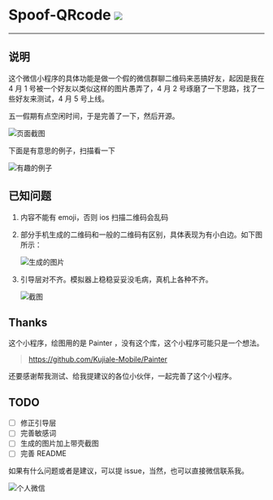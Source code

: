 # Spoof-QRcode ![](https://img.shields.io/badge/license-Apache2.0-0a7bbd.svg?longCache=true&style=flat-square)

------

## 说明

这个微信小程序的具体功能是做一个假的微信群聊二维码来恶搞好友，起因是我在 4 月 1 号被一个好友以类似这样的图片愚弄了，4 月 2 号琢磨了一下思路，找了一些好友来测试，4 月 5 号上线。

五一假期有点空闲时间，于是完善了一下，然后开源。

![页面截图](https://upload-images.jianshu.io/upload_images/2989110-3e896190752cf209.png?)

下面是有意思的例子，扫描看一下

![有趣的例子](https://upload-images.jianshu.io/upload_images/2989110-d6cda82667ad4e07.png)

## 已知问题

1. 内容不能有 emoji，否则 ios 扫描二维码会乱码

2. 部分手机生成的二维码和一般的二维码有区别，具体表现为有小白边。如下图所示：

   ![生成的图片](https://upload-images.jianshu.io/upload_images/2989110-54edf1449ff2f1b9.png)

3. 引导层对不齐。模拟器上稳稳妥妥没毛病，真机上各种不齐。

   ![截图](https://upload-images.jianshu.io/upload_images/2989110-34997f3b23dd4284.png?imageMogr2/auto-orient/strip%7CimageView2/2/w/1240)

## Thanks

这个小程序，绘图用的是 Painter ，没有这个库，这个小程序可能只是一个想法。

> [https://github.com/Kujiale-Mobile/Painter ](<https://github.com/Kujiale-Mobile/Painter> )

还要感谢帮我测试、给我提建议的各位小伙伴，一起完善了这个小程序。

## TODO

- [ ] 修正引导层
- [ ] 完善敏感词
- [ ] 生成的图片加上带壳截图
- [ ] 完善 README

如果有什么问题或者是建议，可以提 issue，当然，也可以直接微信联系我。

![个人微信](https://upload-images.jianshu.io/upload_images/2989110-3a539502d7cb2b6a.png)